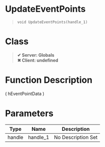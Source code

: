 # UpdateEventPoints
> `void UpdateEventPoints(handle_1)`
# Class
> __✔ Server: Globals__  
> __✖ Client: undefined__  
# Function Description
( hEventPointData )
# Parameters
Type|Name|Description
--|--|--
handle|handle_1|No Description Set

